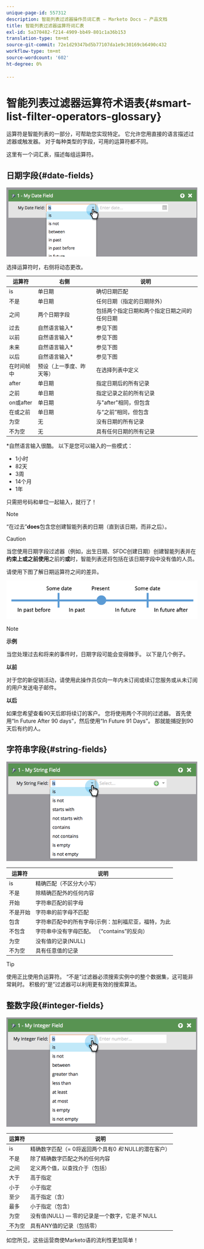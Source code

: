 ```yaml
---
unique-page-id: 557312
description: 智能列表过滤器操作员词汇表 — Marketo Docs — 产品文档
title: 智能列表过滤器运算符词汇表
exl-id: 5a370482-f214-4909-bb49-801c1a36b153
translation-type: tm+mt
source-git-commit: 72e1d29347bd5b77107da1e9c30169cb6490c432
workflow-type: tm+mt
source-wordcount: '602'
ht-degree: 0%

---
```


# 智能列表过滤器运算符术语表{#smart-list-filter-operators-glossary}

运算符是智能列表的一部分，可帮助您实现特定。 它允许您用直接的语言描述过滤器或触发器。 对于每种类型的字段，可用的运算符都不同。

这里有一个词汇表，描述每组运算符。

## 日期字段{#date-fields}

![](assets/image2014-9-10-17-3a15-3a47.png)

选择运算符时，右侧将动态更改。

| 运算符 | 右侧 | 说明 |
|---|---|---|
| is | 单日期 | 确切日期匹配 |
| 不是 | 单日期 | 任何日期（指定的日期除外） |
| 之间 | 两个日期字段 | 包括两个指定日期和两个指定日期之间的任何日期 |
| 过去 | 自然语言输入* | 参见下图 |
| 以前 | 自然语言输入* | 参见下图 |
| 未来 | 自然语言输入* | 参见下图 |
| 以后 | 自然语言输入* | 参见下图 |
| 在时间帧中 | 预设（上一季度、昨天等） | 在选择列表中定义 |
| after | 单日期 | 指定日期后的所有记录 |
| 之前 | 单日期 | 指定记录之前的所有记录 |
| on或after | 单日期 | 与&quot;after&quot;相同，但包含 |
| 在或之前 | 单日期 | 与“之前”相同，但包含 |
| 为空 | 无 | 没有日期的所有记录 |
| 不为空 | 无 | 具有任何日期的所有记录 |

*自然语言输入很酷。 以下是您可以输入的一些模式：

* 1小时
* 82天
* 3周
* 14个月
* 1年

只需把号码和单位一起输入，就行了！

>[!NOTE]
>
>“在过去”**does**&#x200B;包含您创建智能列表的日期（直到该日期，而非之后）。

>[!CAUTION]
>
>当您使用日期字段过滤器（例如，出生日期、SFDC创建日期）创建智能列表并在&#x200B;**约束上或之前使用**&#x200B;之前的&#x200B;**或**&#x200B;时，智能列表还将包括在该日期字段中没有值的人员。

请使用下图了解日期运算符之间的差异。

![](assets/image2014-9-10-17-3a15-3a58.png)

>[!NOTE]
>
>**示例**
>
>当您处理过去和将来的事件时，日期字段可能会变得棘手。 以下是几个例子。
>
>**以前**
>
>对于您的新促销活动，请使用此操作员仅向一年内未订阅或续订您服务或从未订阅的用户发送电子邮件。
>
>**以后**
>
>如果您希望查看90天后即将续订的客户。 您将使用两个不同的过滤器。 首先使用“In Future After 90 days”，然后使用“In Future 91 Days”。 那就能捕捉到90天后有约的人。

## 字符串字段{#string-fields}

![](assets/image2014-9-10-17-3a16-3a6.png)

| 运算符 | 说明 |
|---|---|
| is | 精确匹配（不区分大小写） |
| 不是 | 除精确匹配外的任何内容 |
| 开始 | 字符串匹配的前字母 |
| 不是开始 | 字符串的前字母不匹配 |
| 包含 | 字符串匹配中的所有字母(示例：加利福尼亚，福特，为此 |
| 不包含 | 字符串中没有字母匹配。 （“contains”的反向） |
| 为空 | 没有值的记录(NULL) |
| 不为空 | 具有任意值的记录 |

>[!TIP]
>
>使用正比使用负运算符。 “不是”过滤器必须搜索实例中的整个数据集，这可能非常耗时。 积极的“是”过滤器可以利用更有效的搜索算法。

## 整数字段{#integer-fields}

![](assets/image2014-9-10-17-3a16-3a14.png)

<table> 
 <thead> 
  <tr> 
   <th colspan="1" rowspan="1">运算符</th> 
   <th colspan="1" rowspan="1">说明</th> 
  </tr> 
 </thead> 
 <tbody> 
  <tr> 
   <td colspan="1" rowspan="1">is</td> 
   <td colspan="1" rowspan="1">精确数字匹配（= 0将返回两个具有0 <em>和</em> NULL的潜在客户）</td> 
  </tr> 
  <tr> 
   <td colspan="1" rowspan="1">不是</td> 
   <td colspan="1" rowspan="1">除了精确数字匹配之外的任何内容</td> 
  </tr> 
  <tr> 
   <td colspan="1" rowspan="1">之间</td> 
   <td colspan="1" rowspan="1">定义两个值，以查找介于（包括）</td> 
  </tr> 
  <tr> 
   <td colspan="1" rowspan="1">大于</td> 
   <td colspan="1" rowspan="1">高于指定</td> 
  </tr> 
  <tr> 
   <td colspan="1" rowspan="1">小于</td> 
   <td colspan="1" rowspan="1">小于指定</td> 
  </tr> 
  <tr> 
   <td colspan="1" rowspan="1">至少</td> 
   <td colspan="1" rowspan="1">高于指定（含）</td> 
  </tr> 
  <tr> 
   <td colspan="1" rowspan="1">最多</td> 
   <td colspan="1" rowspan="1">小于指定（包含）</td> 
  </tr> 
  <tr> 
   <td colspan="1" rowspan="1">为空</td> 
   <td colspan="1" rowspan="1">没有值(NULL) — 零的记录是一个数字，它是<em>不</em> NULL</td> 
  </tr> 
  <tr> 
   <td colspan="1" rowspan="1">不为空</td> 
   <td colspan="1" rowspan="1">具有ANY值的记录（包括零）</td> 
  </tr> 
 </tbody> 
</table>

如您所见，这些运营商使Marketo语的流利性更加简单！
